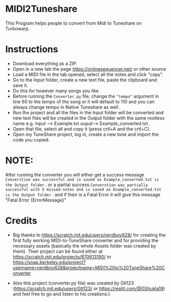 # MIDI2Tuneshare
This Program helps people to convert from Midi to Tuneshare on Turbowarp.


 # Instructions

- Download everything as a ZIP.
- Open in a new tab the page https://onlinesequencer.net/ or other source 
- Load a MIDI file in the tab opened, select all the notes and click "copy".
- Go to the Input folder, create a new text file, paste the clipboard and save it.
- Do this for however many songs you like.
- Before running the `Converter.py` file, change the `"tempo"` argument in line 60 to the tempo of the song  or it will default to 110 and you can always change tempo in Native Tuneshare as well.
- Run the project and all the files in the Input folder will be converted and new text files will be created in the Output folder with the same rootless name e.g. input --> Example.txt ouput--> Example_converted.txt .
- Open that file, select all and copy it (press crtl+A and the crtl+C).
- Open my TuneShare project, log in, create a new tune and import the code you copied.
# NOTE: 
After running the converter you will either get a success message  `Converstion was successful and is saved as Example_converted.txt is the Output folder.` or a partial success `Converstion was partially successful with X missed notes and is saved as Example_converted.txt is the Output folder.` and if their is a Fatal Error it will give this message "Fatal Error {ErrorMessage}"

# Credits

- Big thanks to https://scratch.mit.edu/users/nerdboy628/ for creating the first fully working MIDI-to-TuneShare converter and for providing the necessary assets (basically the whole Assets folder was created by them). Their project can be found either at https://scratch.mit.edu/projects/870613190/ or https://snap.berkeley.edu/project?username=nerdboy628&projectname=MIDI%20to%20TuneShare%20Converter

- Also this project (converter.py file) was created by Gtl123 (https://scratch.mit.edu/users/Gtl123/ or https://replit.com/@GShukla19) and feel free to go and listen to his creations:)
